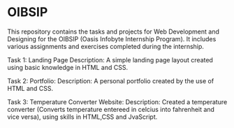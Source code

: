 # OIBSIP
This repository contains the tasks and projects for Web Development and Designing for the OIBSIP (Oasis Infobyte Internship Program). It includes various assignments and exercises completed during the internship. 

Task 1: Landing Page
Description: A simple landing page layout created using basic knowledge in HTML and CSS.

Task 2: Portfolio:
Description: A personal portfolio created by the use of HTML and CSS.

Task 3: Temperature Converter Website:
Description: Created a temperature converter (Converts temperature entereed in celcius into fahrenheit and vice versa), using skills in HTML,CSS and JvaScript.
